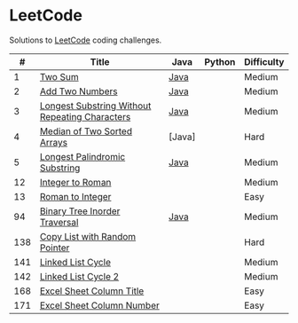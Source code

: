LeetCode
========

Solutions to [LeetCode](https://oj.leetcode.com/) coding challenges.

| #   | Title | Java | Python | Difficulty |
|-----|-------|------|--------|------------|
| 1   | [Two Sum](https://oj.leetcode.com/problems/two-sum/) |[Java](https://github.com/mirandaio/leetcode/blob/master/src/TwoSum/Solution.java) | | Medium |
| 2   | [Add Two Numbers](https://oj.leetcode.com/problems/add-two-numbers/) |[Java](https://github.com/mirandaio/leetcode/blob/master/src/AddTwoNumbers/Solution.java)| | Medium |
| 3   | [Longest Substring Without Repeating Characters](https://oj.leetcode.com/problems/longest-substring-without-repeating-characters/) |[Java](https://github.com/mirandaio/leetcode/blob/master/src/LongestRepeatingChars/Solution.java)| | Medium |
| 4   | [Median of Two Sorted Arrays](https://oj.leetcode.com/problems/median-of-two-sorted-arrays/) |[Java]| | Hard |
| 5   | [Longest Palindromic Substring](https://oj.leetcode.com/problems/longest-palindromic-substring/) |[Java](https://github.com/mirandaio/leetcode/tree/master/src/LongestPalindromicSubstring)| | Medium |
| 12  | [Integer to Roman](https://oj.leetcode.com/problems/integer-to-roman/) | | | Medium |
| 13  | [Roman to Integer](https://oj.leetcode.com/problems/roman-to-integer/) | | | Easy |
| 94  | [Binary Tree Inorder Traversal](https://oj.leetcode.com/problems/binary-tree-inorder-traversal/) | [Java](https://github.com/mirandaio/leetcode/blob/master/src/BinaryTreeInorder/Solution.java)| | Medium |
| 138 | [Copy List with Random Pointer](https://oj.leetcode.com/problems/copy-list-with-random-pointer/) | | | Hard |
| 141 | [Linked List Cycle](https://oj.leetcode.com/problems/linked-list-cycle/) | | | Medium |
| 142 | [Linked List Cycle 2](https://oj.leetcode.com/problems/linked-list-cycle-ii/) | | | Medium |
| 168 | [Excel Sheet Column Title](https://oj.leetcode.com/problems/excel-sheet-column-title/) | | | Easy |
| 171 | [Excel Sheet Column Number](https://oj.leetcode.com/problems/excel-sheet-column-number/) | | | Easy |
